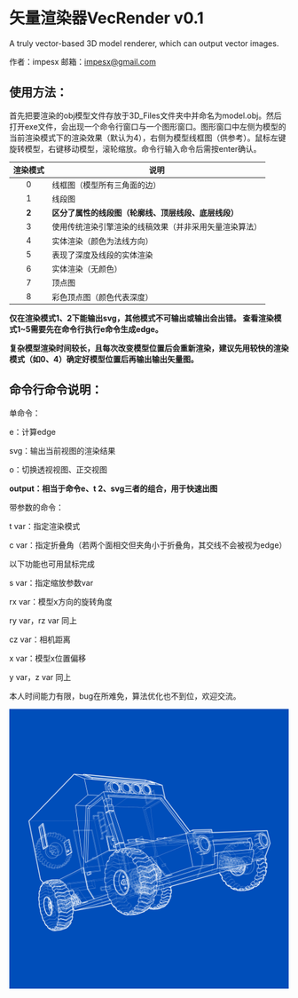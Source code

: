 # 矢量渲染器VecRender v0.1
A truly vector-based 3D model renderer, which can output vector images.

作者：impesx
邮箱：impesx@gmail.com

## 使用方法：
首先把要渲染的obj模型文件存放于3D_Files文件夹中并命名为model.obj。然后打开exe文件，会出现一个命令行窗口与一个图形窗口。图形窗口中左侧为模型的当前渲染模式下的渲染效果（默认为4），右侧为模型线框图（供参考）。鼠标左键旋转模型，右键移动模型，滚轮缩放。命令行输入命令后需按enter确认。

渲染模式 | 说明
:--:| ----
0 | 线框图（模型所有三角面的边）
1 | 线段图
**2**| **区分了属性的线段图（轮廓线、顶层线段、底层线段）**
3 | 使用传统渲染引擎渲染的线稿效果（并非采用矢量渲染算法）
4 | 实体渲染（颜色为法线方向）
5 | 表现了深度及线段的实体渲染
6 | 实体渲染（无颜色）
7 | 顶点图
8 | 彩色顶点图（颜色代表深度）

**仅在渲染模式1、2下能输出svg，其他模式不可输出或输出会出错。
查看渲染模式1~5需要先在命令行执行e命令生成edge。**

**复杂模型渲染时间较长，且每次改变模型位置后会重新渲染，建议先用较快的渲染模式（如0、4）确定好模型位置后再输出输出矢量图。**

## 命令行命令说明：
单命令：

e：计算edge

svg：输出当前视图的渲染结果

o：切换透视视图、正交视图

**output：相当于命令e、t 2、svg三者的组合，用于快速出图**

带参数的命令：

t var：指定渲染模式

c var：指定折叠角（若两个面相交但夹角小于折叠角，其交线不会被视为edge）

以下功能也可用鼠标完成

s var：指定缩放参数var

rx var：模型x方向的旋转角度

ry var，rz var 同上

cz var：相机距离

x var：模型x位置偏移

y var，z var 同上


本人时间能力有限，bug在所难免，算法优化也不到位，欢迎交流。

![渲染效果](car.png)







